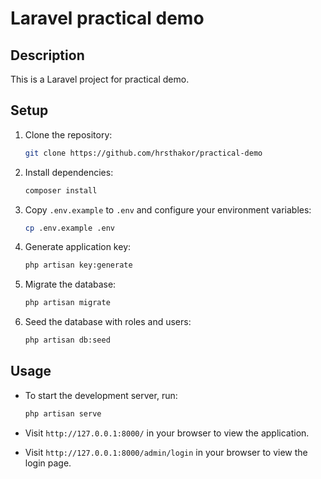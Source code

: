 # Laravel practical demo

## Description
This is a Laravel project for practical demo.

## Setup
 1. Clone the repository:
    ```bash
    git clone https://github.com/hrsthakor/practical-demo 
    ```

2. Install dependencies:
    ```bash
    composer install
    ```

3. Copy `.env.example` to `.env` and configure your environment variables:
    ```bash
    cp .env.example .env
    ```

4. Generate application key:
    ```bash
    php artisan key:generate

5. Migrate the database:
    ```bash
    php artisan migrate
    ```
6. Seed the database with roles and users:
    ```bash
    php artisan db:seed
    ```   

## Usage
- To start the development server, run:
    ```bash
    php artisan serve
    ```

- Visit `http://127.0.0.1:8000/` in your browser to view the application.
- Visit `http://127.0.0.1:8000/admin/login` in your browser to view the login page.